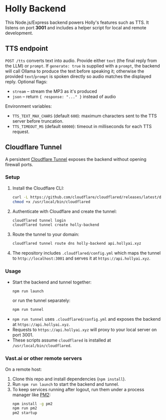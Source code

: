 # Holly Backend

This Node.js/Express backend powers Holly's features such as TTS. It listens on port **3001** and includes a helper script for local and remote development.

## TTS endpoint

`POST /tts` converts text into audio. Provide either `text` (the final reply from the LLM) or `prompt`. If `generate: true` is supplied with a `prompt`, the backend will call Ollama to produce the text before speaking it; otherwise the provided `text`/`prompt` is spoken directly so audio matches the displayed reply. Optional flags:

- `stream` – stream the MP3 as it's produced
- `json` – return `{ response: "..." }` instead of audio

Environment variables:

- `TTS_TEXT_MAX_CHARS` (default `600`): maximum characters sent to the TTS server before truncation.
- `TTS_TIMEOUT_MS` (default `60000`): timeout in milliseconds for each TTS request.

## Cloudflare Tunnel

A persistent [Cloudflare Tunnel](https://developers.cloudflare.com/cloudflare-one/connections/connect-apps/) exposes the backend without opening firewall ports.

### Setup
1. Install the Cloudflare CLI:
   ```bash
   curl -L https://github.com/cloudflare/cloudflared/releases/latest/download/cloudflared-linux-amd64 -o /usr/local/bin/cloudflared
   chmod +x /usr/local/bin/cloudflared
   ```
2. Authenticate with Cloudflare and create the tunnel:
   ```bash
   cloudflared tunnel login
   cloudflared tunnel create holly-backend
   ```
3. Route the tunnel to your domain:
   ```bash
   cloudflared tunnel route dns holly-backend api.hollyai.xyz
   ```
4. The repository includes `.cloudflared/config.yml` which maps the tunnel to `http://localhost:3001` and serves it at `https://api.hollyai.xyz`.

### Usage
- Start the backend and tunnel together:
  ```bash
  npm run launch
  ```
  or run the tunnel separately:
  ```bash
  npm run tunnel
  ```
- `npm run tunnel` uses `.cloudflared/config.yml` and exposes the backend at `https://api.hollyai.xyz`.
- Requests to `https://api.hollyai.xyz` will proxy to your local server on port 3001.
- These scripts assume `cloudflared` is installed at `/usr/local/bin/cloudflared`.

### Vast.ai or other remote servers
On a remote host:
1. Clone this repo and install dependencies (`npm install`).
2. Run `npm run launch` to start the backend and tunnel.
3. To keep services running after logout, run them under a process manager like [PM2](https://pm2.keymetrics.io/):
   ```bash
   npm install -g pm2
   npm run pm2
   pm2 startup
   ```

